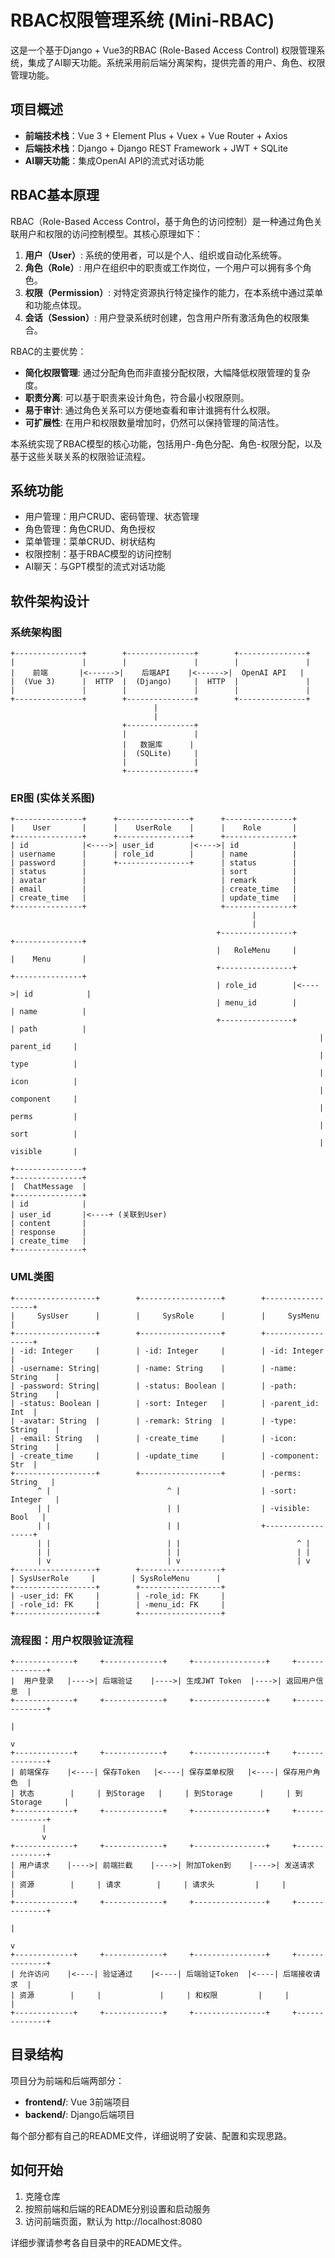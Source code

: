 # RBAC权限管理系统 (Mini-RBAC)

这是一个基于Django + Vue3的RBAC (Role-Based Access Control) 权限管理系统，集成了AI聊天功能。系统采用前后端分离架构，提供完善的用户、角色、权限管理功能。

## 项目概述

- **前端技术栈**：Vue 3 + Element Plus + Vuex + Vue Router + Axios
- **后端技术栈**：Django + Django REST Framework + JWT + SQLite
- **AI聊天功能**：集成OpenAI API的流式对话功能

## RBAC基本原理

RBAC（Role-Based Access Control，基于角色的访问控制）是一种通过角色关联用户和权限的访问控制模型。其核心原理如下：

1. **用户（User）**: 系统的使用者，可以是个人、组织或自动化系统等。
2. **角色（Role）**: 用户在组织中的职责或工作岗位，一个用户可以拥有多个角色。
3. **权限（Permission）**: 对特定资源执行特定操作的能力，在本系统中通过菜单和功能点体现。
4. **会话（Session）**: 用户登录系统时创建，包含用户所有激活角色的权限集合。

RBAC的主要优势：
- **简化权限管理**: 通过分配角色而非直接分配权限，大幅降低权限管理的复杂度。
- **职责分离**: 可以基于职责来设计角色，符合最小权限原则。
- **易于审计**: 通过角色关系可以方便地查看和审计谁拥有什么权限。
- **可扩展性**: 在用户和权限数量增加时，仍然可以保持管理的简洁性。

本系统实现了RBAC模型的核心功能，包括用户-角色分配、角色-权限分配，以及基于这些关联关系的权限验证流程。

## 系统功能

- 用户管理：用户CRUD、密码管理、状态管理
- 角色管理：角色CRUD、角色授权
- 菜单管理：菜单CRUD、树状结构
- 权限控制：基于RBAC模型的访问控制
- AI聊天：与GPT模型的流式对话功能

## 软件架构设计

### 系统架构图

```
+---------------+        +---------------+        +---------------+
|               |        |               |        |               |
|    前端       |<------>|    后端API    |<------>|  OpenAI API   |
|  (Vue 3)      |  HTTP  |  (Django)     |  HTTP  |               |
|               |        |               |        |               |
+---------------+        +---------------+        +---------------+
                                |
                                |
                         +---------------+
                         |               |
                         |   数据库      |
                         |  (SQLite)     |
                         |               |
                         +---------------+
```

### ER图 (实体关系图)

```
+---------------+      +----------------+      +---------------+
|    User       |      |    UserRole    |      |    Role       |
+---------------+      +----------------+      +---------------+
| id            |<---->| user_id        |<---->| id            |
| username      |      | role_id        |      | name          |
| password      |      +----------------+      | status        |
| status        |                              | sort          |
| avatar        |                              | remark        |
| email         |                              | create_time   |
| create_time   |                              | update_time   |
+---------------+                              +---------------+
                                                      |
                                                      |
                                              +----------------+      +---------------+
                                              |   RoleMenu     |      |    Menu       |
                                              +----------------+      +---------------+
                                              | role_id        |<---->| id            |
                                              | menu_id        |      | name          |
                                              +----------------+      | path          |
                                                                     | parent_id     |
                                                                     | type          |
                                                                     | icon          |
                                                                     | component     |
                                                                     | perms         |
                                                                     | sort          |
                                                                     | visible       |
                                                                     +---------------+
+---------------+      
|  ChatMessage  |      
+---------------+      
| id            |      
| user_id       |<----+ (关联到User)
| content       |      
| response      |      
| create_time   |      
+---------------+      
```

### UML类图

```
+------------------+        +------------------+        +------------------+
|     SysUser      |        |     SysRole      |        |     SysMenu      |
+------------------+        +------------------+        +------------------+
| -id: Integer     |        | -id: Integer     |        | -id: Integer     |
| -username: String|        | -name: String    |        | -name: String    |
| -password: String|        | -status: Boolean |        | -path: String    |
| -status: Boolean |        | -sort: Integer   |        | -parent_id: Int  |
| -avatar: String  |        | -remark: String  |        | -type: String    |
| -email: String   |        | -create_time     |        | -icon: String    |
| -create_time     |        | -update_time     |        | -component: Str  |
+------------------+        +------------------+        | -perms: String   |
      ^ |                          ^ |                  | -sort: Integer   |
      | |                          | |                  | -visible: Bool   |
      | |                          | |                  +------------------+
      | |                          | |                          ^ |
      | |                          | |                          | |
      | v                          | v                          | v
+------------------+        +------------------+        
| SysUserRole     |        | SysRoleMenu      |        
+------------------+        +------------------+        
| -user_id: FK     |        | -role_id: FK     |        
| -role_id: FK     |        | -menu_id: FK     |        
+------------------+        +------------------+        
```

### 流程图：用户权限验证流程

```
+-------------+     +-------------+     +----------------+     +--------------+
|  用户登录   |---->| 后端验证    |---->| 生成JWT Token  |---->| 返回用户信息  |
+-------------+     +-------------+     +----------------+     +--------------+
                                                                      |
                                                                      v
+-------------+     +-------------+     +----------------+     +--------------+
| 前端保存    |<----| 保存Token   |<----| 保存菜单权限   |<----| 保存用户角色  |
| 状态        |     | 到Storage   |     | 到Storage      |     | 到Storage     |
+-------------+     +-------------+     +----------------+     +--------------+
       |
       v
+-------------+     +-------------+     +----------------+     +--------------+
| 用户请求    |---->| 前端拦截    |---->| 附加Token到    |---->| 发送请求      |
| 资源        |     | 请求        |     | 请求头         |     |               |
+-------------+     +-------------+     +----------------+     +--------------+
                                                                      |
                                                                      v
+-------------+     +-------------+     +----------------+     +--------------+
| 允许访问    |<----| 验证通过    |<----| 后端验证Token  |<----| 后端接收请求  |
| 资源        |     |             |     | 和权限         |     |               |
+-------------+     +-------------+     +----------------+     +--------------+
```

## 目录结构

项目分为前端和后端两部分：

- **frontend/**: Vue 3前端项目
- **backend/**: Django后端项目

每个部分都有自己的README文件，详细说明了安装、配置和实现思路。

## 如何开始

1. 克隆仓库
2. 按照前端和后端的README分别设置和启动服务
3. 访问前端页面，默认为 http://localhost:8080

详细步骤请参考各自目录中的README文件。

